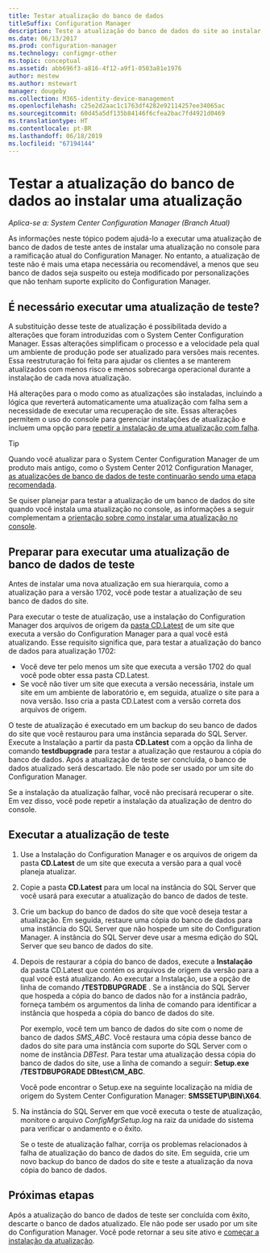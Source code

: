 ```yaml
---
title: Testar atualização do banco de dados
titleSuffix: Configuration Manager
description: Teste a atualização do banco de dados do site ao instalar as atualizações para o Configuration Manager.
ms.date: 06/13/2017
ms.prod: configuration-manager
ms.technology: configmgr-other
ms.topic: conceptual
ms.assetid: abb696f3-a816-4f12-a9f1-0503a81e1976
author: mestew
ms.author: mstewart
manager: dougeby
ms.collection: M365-identity-device-management
ms.openlocfilehash: c25e2d2aac1c1763df4282e92114257ee34065ac
ms.sourcegitcommit: 60d45a5df135b84146f6cfea2bac7fd4921d0469
ms.translationtype: HT
ms.contentlocale: pt-BR
ms.lasthandoff: 06/18/2019
ms.locfileid: "67194144"
---
```

# <a name="test-the-database-upgrade-when-installing-an-update"></a>Testar a atualização do banco de dados ao instalar uma atualização

*Aplica-se a: System Center Configuration Manager (Branch Atual)*

As informações neste tópico podem ajudá-lo a executar uma atualização de banco de dados de teste antes de instalar uma atualização no console para a ramificação atual do Configuration Manager. No entanto, a atualização de teste não é mais uma etapa necessária ou recomendável, a menos que seu banco de dados seja suspeito ou esteja modificado por personalizações que não tenham suporte explícito do Configuration Manager.

## <a name="do-i-need-to-run-a-test-upgrade"></a>É necessário executar uma atualização de teste?
A substituição desse teste de atualização é possibilitada devido a alterações que foram introduzidas com o System Center Configuration Manager. Essas alterações simplificam o processo e a velocidade pela qual um ambiente de produção pode ser atualizado para versões mais recentes. Essa reestruturação foi feita para ajudar os clientes a se manterem atualizados com menos risco e menos sobrecarga operacional durante a instalação de cada nova atualização.

Há alterações para o modo como as atualizações são instaladas, incluindo a lógica que reverterá automaticamente uma atualização com falha sem a necessidade de executar uma recuperação de site. Essas alterações permitem o uso do console para gerenciar instalações de atualização e incluem uma opção para [repetir a instalação de uma atualização com falha](/sccm/core/servers/manage/install-in-console-updates#bkmk_retry).

> [!TIP]
> Quando você atualizar para o System Center Configuration Manager de um produto mais antigo, como o System Center 2012 Configuration Manager, [as atualizações de banco de dados de teste continuarão sendo uma etapa recomendada](/sccm/core/servers/deploy/install/upgrade-to-configuration-manager#bkmk_test).

Se quiser planejar para testar a atualização de um banco de dados do site quando você instala uma atualização no console, as informações a seguir complementam a [orientação sobre como instalar uma atualização no console](/sccm/core/servers/manage/install-in-console-updates#bkmk_install).

## <a name="prepare-to-run-a-test-database-upgrade"></a>Preparar para executar uma atualização de banco de dados de teste  
Antes de instalar uma nova atualização em sua hierarquia, como a atualização para a versão 1702, você pode testar a atualização de seu banco de dados do site.

Para executar o teste de atualização, use a instalação do Configuration Manager dos arquivos de origem da [pasta CD.Latest](/sccm/core/servers/manage/the-cd.latest-folder) de um site que executa a versão do Configuration Manager para a qual você está atualizando. Esse requisito significa que, para testar a atualização do banco de dados para atualização 1702:
-   Você deve ter pelo menos um site que executa a versão 1702 do qual você pode obter essa pasta CD.Latest.
-   Se você não tiver um site que executa a versão necessária, instale um site em um ambiente de laboratório e, em seguida, atualize o site para a nova versão. Isso cria a pasta CD.Latest com a versão correta dos arquivos de origem.

O teste de atualização é executado em um backup do seu banco de dados do site que você restaurou para uma instância separada do SQL Server.  Execute a Instalação a partir da pasta **CD.Latest** com a opção da linha de comando **testdbupgrade** para testar a atualização que restaurou a cópia do banco de dados. Após a atualização de teste ser concluída, o banco de dados atualizado será descartado. Ele não pode ser usado por um site do Configuration Manager.

Se a instalação da atualização falhar, você não precisará recuperar o site. Em vez disso, você pode repetir a instalação da atualização de dentro do console.

##  <a name="run-the-test-upgrade"></a>Executar a atualização de teste    
1. Use a Instalação do Configuration Manager e os arquivos de origem da pasta **CD.Latest** de um site que executa a versão para a qual você planeja atualizar.  

2. Copie a pasta **CD.Latest** para um local na instância do SQL Server que você usará para executar a atualização do banco de dados de teste.

3. Crie um backup do banco de dados do site que você deseja testar a atualização. Em seguida, restaure uma cópia do banco de dados para uma instância do SQL Server que não hospede um site do Configuration Manager. A instância do SQL Server deve usar a mesma edição do SQL Server que seu banco de dados do site.  

4. Depois de restaurar a cópia do banco de dados, execute a **Instalação** da pasta CD.Latest que contém os arquivos de origem da versão para a qual você está atualizando. Ao executar a Instalação, use a opção de linha de comando **/TESTDBUPGRADE** . Se a instância do SQL Server que hospeda a cópia do banco de dados não for a instância padrão, forneça também os argumentos da linha de comando para identificar a instância que hospeda a cópia do banco de dados do site.   

   Por exemplo, você tem um banco de dados do site com o nome de banco de dados *SMS_ABC*. Você restaura uma cópia desse banco de dados do site para uma instância com suporte do SQL Server com o nome de instância *DBTest*. Para testar uma atualização dessa cópia do banco de dados do site, use a linha de comando a seguir: **Setup.exe /TESTDBUPGRADE DBtest\CM_ABC**.  

   Você pode encontrar o Setup.exe na seguinte localização na mídia de origem do System Center Configuration Manager: **SMSSETUP\BIN\X64**.  

5. Na instância do SQL Server em que você executa o teste de atualização, monitore o arquivo *ConfigMgrSetup.log* na raiz da unidade do sistema para verificar o andamento e o êxito.  

    Se o teste de atualização falhar, corrija os problemas relacionados à falha de atualização do banco de dados do site. Em seguida, crie um novo backup do banco de dados do site e teste a atualização da nova cópia do banco de dados.  



## <a name="next-steps"></a>Próximas etapas
Após a atualização do banco de dados de teste ser concluída com êxito, descarte o banco de dados atualizado. Ele não pode ser usado por um site do Configuration Manager. Você pode retornar a seu site ativo e [começar a instalação da atualização](/sccm/core/servers/manage/install-in-console-updates).
